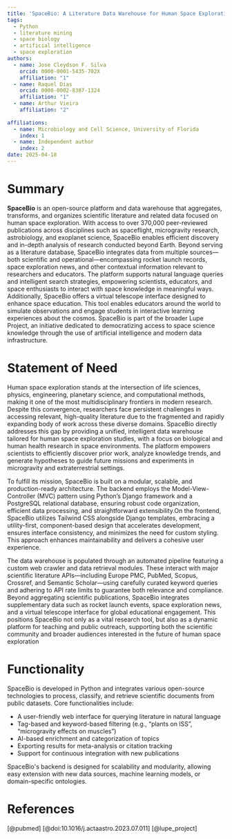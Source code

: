 ```yaml
---
title: 'SpaceBio: A Literature Data Warehouse for Human Space Exploration'
tags:
  - Python
  - literature mining
  - space biology
  - artificial intelligence
  - space exploration
authors:
  - name: Jose Cleydson F. Silva
    orcid: 0000-0001-5435-702X
    affiliation: "1"
  - name: Raquel Dias
    orcid: 0000-0002-8387-1324
    affiliation: "1"
  - name: Arthur Vieira
    affiliation: "2"
    
affiliations:
  - name: Microbiology and Cell Science, University of Florida
    index: 1
  - name: Independent author
    index: 2
date: 2025-04-18
---
```


# Summary

**SpaceBio** is an open-source platform and data warehouse that aggregates, transforms, and organizes scientific literature and related data focused on human space exploration. With access to over 370,000 peer-reviewed publications across disciplines such as spaceflight, microgravity research, astrobiology, and exoplanet science, SpaceBio enables efficient discovery and in-depth analysis of research conducted beyond Earth. Beyond serving as a literature database, SpaceBio integrates data from multiple sources—both scientific and operational—encompassing rocket launch records, space exploration news, and other contextual information relevant to researchers and educators. The platform supports natural language queries and intelligent search strategies, empowering scientists, educators, and space enthusiasts to interact with space knowledge in meaningful ways. Additionally, SpaceBio offers a virtual telescope interface designed to enhance space education. This tool enables educators around the world to simulate observations and engage students in interactive learning experiences about the cosmos. SpaceBio is part of the broader Lupe Project, an initiative dedicated to democratizing access to space science knowledge through the use of artificial intelligence and modern data infrastructure.

# Statement of Need

Human space exploration stands at the intersection of life sciences, physics, engineering, planetary science, and computational methods, making it one of the most multidisciplinary frontiers in modern research. Despite this convergence, researchers face persistent challenges in accessing relevant, high-quality literature due to the fragmented and rapidly expanding body of work across these diverse domains. SpaceBio directly addresses this gap by providing a unified, intelligent data warehouse tailored for human space exploration studies, with a focus on biological and human health research in space environments. The platform empowers scientists to efficiently discover prior work, analyze knowledge trends, and generate hypotheses to guide future missions and experiments in microgravity and extraterrestrial settings.

To fulfill its mission, SpaceBio is built on a modular, scalable, and production-ready architecture. The backend employs the Model-View-Controller (MVC) pattern using Python’s Django framework and a PostgreSQL relational database, ensuring robust code organization, efficient data processing, and straightforward extensibility.On the frontend, SpaceBio utilizes Tailwind CSS alongside Django templates, embracing a utility-first, component-based design that accelerates development, ensures interface consistency, and minimizes the need for custom styling. This approach enhances maintainability and delivers a cohesive user experience.

The data warehouse is populated through an automated pipeline featuring a custom web crawler and data retrieval modules. These interact with major scientific literature APIs—including Europe PMC, PubMed, Scopus, Crossref, and Semantic Scholar—using carefully curated keyword queries and adhering to API rate limits to guarantee both relevance and compliance. Beyond aggregating scientific publications, SpaceBio integrates supplementary data such as rocket launch events, space exploration news, and a virtual telescope interface for global educational engagement. This positions SpaceBio not only as a vital research tool, but also as a dynamic platform for teaching and public outreach, supporting both the scientific community and broader audiences interested in the future of human space exploration

# Functionality

SpaceBio is developed in Python and integrates various open-source technologies to process, classify, and retrieve scientific documents from public datasets. Core functionalities include:

- A user-friendly web interface for querying literature in natural language
- Tag-based and keyword-based filtering (e.g., “plants on ISS”, “microgravity effects on muscles”)
- AI-based enrichment and categorization of topics
- Exporting results for meta-analysis or citation tracking
- Support for continuous integration with new publications

SpaceBio's backend is designed for scalability and modularity, allowing easy extension with new data sources, machine learning models, or domain-specific ontologies.

# References

[@pubmed]
[@doi:10.1016/j.actaastro.2023.07.011]
[@lupe_project]
